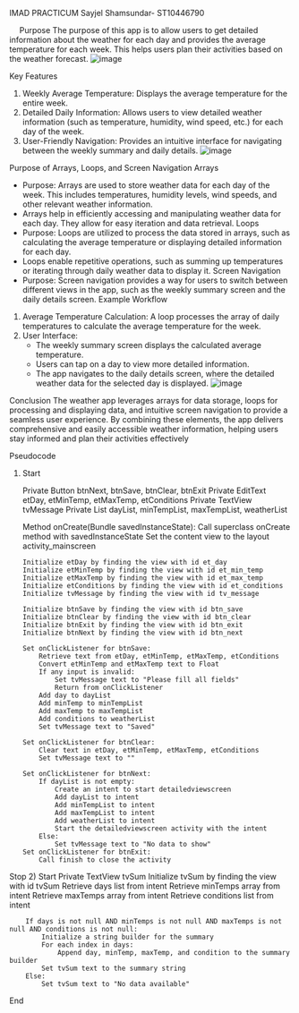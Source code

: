  
IMAD PRACTICUM
Sayjel Shamsundar- ST10446790
 
 
Purpose 
The purpose of this app is to allow users to get detailed information about the weather for each day and provides the average temperature for each week. This helps users plan their activities based on the weather forecast.
 ![image](https://github.com/sayjel/sayjelpracticum/assets/163901900/92919878-874d-48a7-b8c2-f1577b10a253)

Key Features
1. Weekly Average Temperature: Displays the average temperature for the entire week.
2. Detailed Daily Information: Allows users to view detailed weather information (such as temperature, humidity, wind speed, etc.) for each day of the week.
3. User-Friendly Navigation: Provides an intuitive interface for navigating between the weekly summary and daily details.
 ![image](https://github.com/sayjel/sayjelpracticum/assets/163901900/f286f936-794f-4d30-b39d-06d599c00812)

Purpose of Arrays, Loops, and Screen Navigation
 Arrays
- Purpose: Arrays are used to store weather data for each day of the week. This includes temperatures, humidity levels, wind speeds, and other relevant weather information.
 - Arrays help in efficiently accessing and manipulating weather data for each day. They allow for easy iteration and data retrieval.
Loops
- Purpose: Loops are utilized to process the data stored in arrays, such as calculating the average temperature or displaying detailed information for each day.
 - Loops enable repetitive operations, such as summing up temperatures or iterating through daily weather data to display it.
 Screen Navigation
- Purpose: Screen navigation provides a way for users to switch between different views in the app, such as the weekly summary screen and the daily details screen.
Example Workflow
1. Average Temperature Calculation: A loop processes the array of daily temperatures to calculate the average temperature for the week.
2. User Interface:
    - The weekly summary screen displays the calculated average temperature.
    - Users can tap on a day to view more detailed information.
    - The app navigates to the daily details screen, where the detailed weather data for the selected day is displayed.
 ![image](https://github.com/sayjel/sayjelpracticum/assets/163901900/d20b719c-fcf3-45bf-9d6d-a16213cd1d67)

Conclusion
The weather app leverages arrays for data storage, loops for processing and displaying data, and intuitive screen navigation to provide a seamless user experience. By combining these elements, the app delivers comprehensive and easily accessible weather information, helping users stay informed and plan their activities effectively

Pseudocode
1)  Start

    Private Button btnNext, btnSave, btnClear, btnExit
    Private EditText etDay, etMinTemp, etMaxTemp, etConditions
    Private TextView tvMessage
    Private List dayList, minTempList, maxTempList, weatherList

    Method onCreate(Bundle savedInstanceState):
        Call superclass onCreate method with savedInstanceState
        Set the content view to the layout activity_mainscreen

        Initialize etDay by finding the view with id et_day
        Initialize etMinTemp by finding the view with id et_min_temp
        Initialize etMaxTemp by finding the view with id et_max_temp
        Initialize etConditions by finding the view with id et_conditions
        Initialize tvMessage by finding the view with id tv_message

        Initialize btnSave by finding the view with id btn_save
        Initialize btnClear by finding the view with id btn_clear
        Initialize btnExit by finding the view with id btn_exit
        Initialize btnNext by finding the view with id btn_next

        Set onClickListener for btnSave:
            Retrieve text from etDay, etMinTemp, etMaxTemp, etConditions
            Convert etMinTemp and etMaxTemp text to Float
            If any input is invalid:
                Set tvMessage text to "Please fill all fields"
                Return from onClickListener
            Add day to dayList
            Add minTemp to minTempList
            Add maxTemp to maxTempList
            Add conditions to weatherList
            Set tvMessage text to "Saved"

        Set onClickListener for btnClear:
            Clear text in etDay, etMinTemp, etMaxTemp, etConditions
            Set tvMessage text to ""

        Set onClickListener for btnNext:
            If dayList is not empty:
                Create an intent to start detailedviewscreen
                Add dayList to intent
                Add minTempList to intent
                Add maxTempList to intent
                Add weatherList to intent
                Start the detailedviewscreen activity with the intent
            Else:
                Set tvMessage text to "No data to show"
        Set onClickListener for btnExit:
            Call finish to close the activity
Stop 
2)  Start 
    Private TextView tvSum
        Initialize tvSum by finding the view with id tvSum
        Retrieve days list from intent
        Retrieve minTemps array from intent
        Retrieve maxTemps array from intent
        Retrieve conditions list from intent

        If days is not null AND minTemps is not null AND maxTemps is not null AND conditions is not null:
            Initialize a string builder for the summary
            For each index in days:
                Append day, minTemp, maxTemp, and condition to the summary builder
            Set tvSum text to the summary string
        Else:
            Set tvSum text to "No data available"
End 


